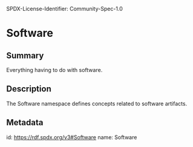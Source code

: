 SPDX-License-Identifier: Community-Spec-1.0

# Software

## Summary

Everything having to do with software.

## Description

The Software namespace defines concepts related to software artifacts.

## Metadata

id: https://rdf.spdx.org/v3#Software
name: Software


